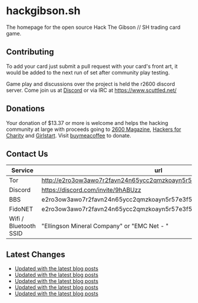# hackgibson.sh
The homepage for the open source Hack The Gibson // SH trading card game.


## Contributing

To add your card just submit a pull request with your card's front art, it would be added to the next run of set after community play testing.

Game play and discussions over the project is held the r2600 discord server. Come join us at [Discord](https://discord.com/invite/9hABUzz) or via IRC at https://www.scuttled.net/


## Donations

Your donation of $13.37 or more is welcome and helps the hacking community at large with proceeds going to [2600 Magazine](https://2600.com/), [Hackers for Charity](https://hackersforcharity.org) and [Girlstart](https://girlstart.org).  Visit [buymeacoffee](https://www.buymeacoffee.com/hackgibson.sh) to donate.


## Contact Us

Service | url
-|-
Tor | http://e2ro3ow3awo7r2favn24n65ycc2qmzkoayn5r57e3f56nvjwdcgg32ad.onion
Discord | https://discord.com/invite/9hABUzz
BBS | e2ro3ow3awo7r2favn24n65ycc2qmzkoayn5r57e3f56nvjwdcgg32ad.onion:23
FidoNET | e2ro3ow3awo7r2favn24n65ycc2qmzkoayn5r57e3f56nvjwdcgg32ad.onion:24554
Wifi / Bluetooth SSID | "Ellingson Mineral Company" or "EMC Net - <fidonet address>"

## Latest Changes
<!-- BLOG-POST-LIST:START -->
- [Updated with the latest blog posts](https://github.com/DFW2600/hackgibson.sh/commit/ceca8b0d5f6c5de468e67c2a061f520681799091)
- [Updated with the latest blog posts](https://github.com/DFW2600/hackgibson.sh/commit/c6dcbe5556cf1819cfb360fc61897dd0ebdfc42e)
- [Updated with the latest blog posts](https://github.com/DFW2600/hackgibson.sh/commit/fcd523cd3c23a34ce32b5a8e1884c796f87419c1)
- [Updated with the latest blog posts](https://github.com/DFW2600/hackgibson.sh/commit/03b74914142d5efe75c13850b1137bbddae466c4)
- [Updated with the latest blog posts](https://github.com/DFW2600/hackgibson.sh/commit/f8f3c2ab9338ce9ad3ee054843ed515d53c6b4c7)
<!-- BLOG-POST-LIST:END -->
